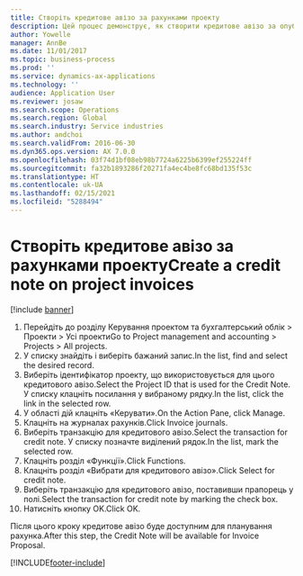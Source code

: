 ```yaml
---
title: Створіть кредитове авізо за рахунками проекту
description: Цей процес демонструє, як створити кредитове авізо за опублікованими рахунками проекту.
author: Yowelle
manager: AnnBe
ms.date: 11/01/2017
ms.topic: business-process
ms.prod: ''
ms.service: dynamics-ax-applications
ms.technology: ''
audience: Application User
ms.reviewer: josaw
ms.search.scope: Operations
ms.search.region: Global
ms.search.industry: Service industries
ms.author: andchoi
ms.search.validFrom: 2016-06-30
ms.dyn365.ops.version: AX 7.0.0
ms.openlocfilehash: 03f74d1bf08eb98b7724a6225b6399ef255224ff
ms.sourcegitcommit: fa32b1893286f20271fa4ec4be8fc68bd135f53c
ms.translationtype: HT
ms.contentlocale: uk-UA
ms.lasthandoff: 02/15/2021
ms.locfileid: "5288494"
---
```

# <a name="create-a-credit-note-on-project-invoices"></a><span data-ttu-id="7502f-103">Створіть кредитове авізо за рахунками проекту</span><span class="sxs-lookup"><span data-stu-id="7502f-103">Create a credit note on project invoices</span></span>

[!include [banner](../../includes/banner.md)]

1. <span data-ttu-id="7502f-104">Перейдіть до розділу Керування проектом та бухгалтерський облік > Проекти > Усі проекти</span><span class="sxs-lookup"><span data-stu-id="7502f-104">Go to Project management and accounting > Projects > All projects.</span></span> 
2. <span data-ttu-id="7502f-105">У списку знайдіть і виберіть бажаний запис.</span><span class="sxs-lookup"><span data-stu-id="7502f-105">In the list, find and select the desired record.</span></span> 
3. <span data-ttu-id="7502f-106">Виберіть ідентифікатор проекту, що використовується для цього кредитового авізо.</span><span class="sxs-lookup"><span data-stu-id="7502f-106">Select the Project ID that is used for the Credit Note.</span></span> <span data-ttu-id="7502f-107">У списку клацніть посилання у вибраному рядку.</span><span class="sxs-lookup"><span data-stu-id="7502f-107">In the list, click the link in the selected row.</span></span> 
4. <span data-ttu-id="7502f-108">У області дій клацніть «Керувати».</span><span class="sxs-lookup"><span data-stu-id="7502f-108">On the Action Pane, click Manage.</span></span> 
5. <span data-ttu-id="7502f-109">Клацніть на журналах рахунків.</span><span class="sxs-lookup"><span data-stu-id="7502f-109">Click Invoice journals.</span></span> 
6. <span data-ttu-id="7502f-110">Виберіть транзакцію для кредитового авізо.</span><span class="sxs-lookup"><span data-stu-id="7502f-110">Select the transaction for credit note.</span></span> <span data-ttu-id="7502f-111">У списку позначте виділений рядок.</span><span class="sxs-lookup"><span data-stu-id="7502f-111">In the list, mark the selected row.</span></span> 
7. <span data-ttu-id="7502f-112">Клацніть розділ «Функції».</span><span class="sxs-lookup"><span data-stu-id="7502f-112">Click Functions.</span></span> 
8. <span data-ttu-id="7502f-113">Клацніть розділ «Вибрати для кредитового авізо».</span><span class="sxs-lookup"><span data-stu-id="7502f-113">Click Select for credit note.</span></span> 
9. <span data-ttu-id="7502f-114">Виберіть транзакцію для кредитового авізо, поставивши прапорець у полі.</span><span class="sxs-lookup"><span data-stu-id="7502f-114">Select the transaction for credit note by marking the check box.</span></span>
10. <span data-ttu-id="7502f-115">Натисніть кнопку OK.</span><span class="sxs-lookup"><span data-stu-id="7502f-115">Click OK.</span></span> 

<span data-ttu-id="7502f-116">Після цього кроку кредитове авізо буде доступним для планування рахунка.</span><span class="sxs-lookup"><span data-stu-id="7502f-116">After this step, the Credit Note will be available for Invoice Proposal.</span></span>


[!INCLUDE[footer-include](../../includes/footer-banner.md)]